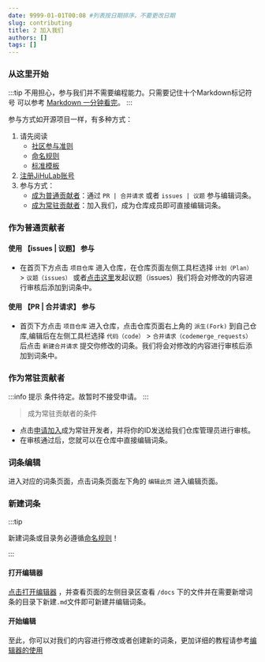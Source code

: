 ```yaml
---
date: 9999-01-01T00:08 #列表按日期排序，不要更改日期
slug: contributing
title: 2 加入我们
authors: []
tags: []
---
```


### 从这里开始

:::tip
不用担心，参与我们并不需要编程能力。只需要记住十个Markdown标记符号
可以参考 [Markdown 一分钟看完](https://markdown.com.cn/basic-syntax/)。
:::

参与方式如开源项目一样，有多种方式：
1. 请先阅读
    - [社区参与准则](/blog/rules)
    - [命名规则](../docs/demo/intro#命名规则)
    - [标准模板](../docs/demo/intro) 
2. [注册JiHuLab账号](https://jihulab.com/users/sign_up)
3. 参与方式：
    - [成为普通贡献者](#如何成为普通贡献者)：通过 `PR | 合并请求` 或者 `issues | 议题` 参与编辑词条。
    - [成为常驻贡献者](#如何成为常驻贡献者)：加入我们，成为仓库成员即可直接编辑词条。

### 作为普通贡献者

#### 使用 【issues | 议题】 参与

- 在首页下方点击 `项目仓库` 进入仓库，在仓库页面左侧工具栏选择 `计划（Plan）` > `议题（issues）` 或者[点击这里](https://jihulab.com/miot-wiki/miot-wiki/-/issues)发起议题（issues）我们将会对修改的内容进行审核后添加到词条中。

#### 使用 【PR | 合并请求】 参与

- 首页下方点击 `项目仓库` 进入仓库，点击仓库页面右上角的 `派生(Fork)` 到自己仓库,编辑后在左侧工具栏选择 `代码（code）` > `合并请求（codemerge_requests）`后点击 `新建合并请求` 提交你修改的词条。我们将会对修改的内容进行审核后添加到词条中。


### 作为常驻贡献者  

:::info 提示
条件待定。故暂时不接受申请。
:::

> 成为常驻贡献者的条件


- 点击[申请加入](https://jihulab.com/miot-wiki/miot-wiki/-/project_members/request_access)成为常驻开发者，并将你的ID发送给我们仓库管理员进行审核。
- 在审核通过后，您就可以在仓库中直接编辑词条。  


### 词条编辑  

进入对应的词条页面，点击词条页面左下角的 `编辑此页` 进入编辑页面。

### 新建词条

:::tip

新建词条或目录务必遵循[命名规则](../docs/demo/intro#命名规则)！

:::

#### 打开编辑器

 [点击打开编辑器](https://jihulab.com/-/ide/project/miot-wiki/miot-wiki/edit/main/-/) ，并查看页面的左侧目录区查看 `/docs` 下的文件并在需要新增词条的目录下新建`.md`文件即可新建并编辑词条。


#### 开始编辑

至此，你可以对我们的内容进行修改或者创建新的词条，更加详细的教程请参考[编辑器的使用](https://miot.wiki/docs/demo/intro) 